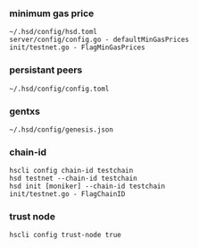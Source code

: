 ### minimum gas price
    ~/.hsd/config/hsd.toml
    server/config/config.go - defaultMinGasPrices
    init/testnet.go - FlagMinGasPrices
### persistant peers
    ~/.hsd/config/config.toml
### gentxs
    ~/.hsd/config/genesis.json
### chain-id
    hscli config chain-id testchain
    hsd testnet --chain-id testchain
    hsd init [moniker] --chain-id testchain
    init/testnet.go - FlagChainID
### trust node
    hscli config trust-node true